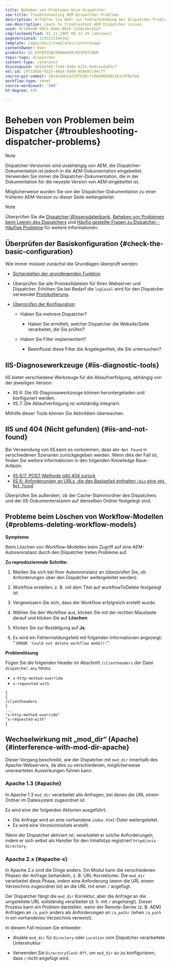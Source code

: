 ```yaml
---
title: Beheben von Problemen beim Dispatcher
seo-title: Troubleshooting AEM Dispatcher Problems
description: Erfahren Sie mehr zur Fehlerbehebung bei Dispatcher-Problemen.
seo-description: Learn to troubleshoot AEM Dispatcher issues.
uuid: 9c109a48-d921-4b6e-9626-1158cebc41e7
cmgrlastmodified: 01.11.2007 08 22 29 [aheimoz]
pageversionid: 1193211344162
template: /apps/docs/templates/contentpage
contentOwner: User
products: SG_EXPERIENCEMANAGER/DISPATCHER
topic-tags: dispatcher
content-type: reference
discoiquuid: a612e745-f1e6-43de-b25a-9adcaadab5cf
exl-id: 29f338ab-5d25-48a4-9309-058e0cc94cff
source-git-commit: 26c8edbb142297830c7c8bd068502263c9f0e7eb
workflow-type: tm+mt
source-wordcount: '560'
ht-degree: 43%

---
```


# Beheben von Problemen beim Dispatcher {#troubleshooting-dispatcher-problems}

>[!NOTE]
>
>Dispatcher-Versionen sind unabhängig von AEM, die Dispatcher-Dokumentation ist jedoch in die AEM-Dokumentation eingebettet. Verwenden Sie immer die Dispatcher-Dokumentation, die in der Dokumentation für die neueste Version von AEM eingebettet ist.
>
>Möglicherweise wurden Sie von der Dispatcher-Dokumentation zu einer früheren AEM-Version zu dieser Seite weitergeleitet.

>[!NOTE]
>
>Überprüfen Sie die [Dispatcher-Wissensdatenbank](https://helpx.adobe.com/experience-manager/kb/index/dispatcher.html), [Beheben von Problemen beim Leeren des Dispatchers](https://experienceleague.adobe.com/search.html?lang=en#q=troubleshooting%20dispatcher%20flushing%20issues&amp;sort=relevancy&amp;f:el_product=[Experience%20Manager]) und [Häufig gestellte Fragen zu Dispatcher - Häufige Probleme](dispatcher-faq.md) für weitere Informationen.

## Überprüfen der Basiskonfiguration {#check-the-basic-configuration}

Wie immer müssen zunächst die Grundlagen überprüft werden:

* [Sicherstellen der grundlegenden Funktion](/help/using/dispatcher-configuration.md#confirming-basic-operation)
* Überprüfen Sie alle Protokolldateien für Ihren Webserver und Dispatcher. Erhöhen Sie bei Bedarf die `loglevel` wird für den Dispatcher verwendet [Protokollierung](/help/using/dispatcher-configuration.md#logging).

* [Überprüfen der Konfiguration](/help/using/dispatcher-configuration.md):

   * Haben Sie mehrere Dispatcher?

      * Haben Sie ermittelt, welcher Dispatcher die Website/Seite verarbeitet, die Sie prüfen?
   * Haben Sie Filter implementiert?

      * Beeinflusst diese Filter die Angelegenheit, die Sie untersuchen?


## IIS-Diagnosewerkzeuge  {#iis-diagnostic-tools}

IIS bietet verschiedene Werkzeuge für die Ablaufverfolgung, abhängig von der jeweiligen Version:

* IIS 6: Die IIS-Diagnosewerkzeuge können heruntergeladen und konfiguriert werden.
* IIS 7: Die Ablaufverfolgung ist vollständig integriert.

Mithilfe dieser Tools können Sie Aktivitäten überwachen.

## IIS und 404 (Nicht gefunden)  {#iis-and-not-found}

Bei Verwendung von IIS kann es vorkommen, dass `404 Not Found` in verschiedenen Szenarien zurückgegeben werden. Wenn dies der Fall ist, finden Sie weitere Informationen in den folgenden Knowledge Base-Artikeln. 

* [IIS 6/7: POST-Methode gibt 404 zurück](https://helpx.adobe.com/experience-manager/kb/IIS6IsapiFilters.html)
* [IIS 6: Anforderungen an URLs, die den Basispfad enthalten `/bin` eine `404 Not Found`](https://helpx.adobe.com/experience-manager/kb/RequestsToBinDirectoryFailInIIS6.html)

Überprüfen Sie außerdem, ob der Cache-Stammordner des Dispatchers und der IIS-Dokumentenstamm auf denselben Ordner festgelegt sind.

## Probleme beim Löschen von Workflow-Modellen {#problems-deleting-workflow-models}

**Symptome** 

Beim Löschen von Workflow-Modellen beim Zugriff auf eine AEM-Autoreninstanz durch den Dispatcher treten Probleme auf.

**Zu reproduzierende Schritte:**

1. Melden Sie sich bei Ihrer Autoreninstanz an (überprüfen Sie, ob Anforderungen über den Dispatcher weitergeleitet werden).
1. Workflow erstellen; z. B. mit dem Titel auf workflowToDelete festgelegt ist.
1. Vergewissern Sie sich, dass der Workflow erfolgreich erstellt wurde.
1. Wählen Sie den Workflow aus, klicken Sie mit der rechten Maustaste darauf und klicken Sie auf **Löschen**.

1. Klicken Sie zur Bestätigung auf **Ja**.
1. Es wird ein Fehlermeldungsfeld mit folgenden Informationen angezeigt:\
   &quot; `ERROR 'Could not delete workflow model!!`&quot;.

**Problemlösung**

Fügen Sie die folgenden Header im Abschnitt `/clientheaders` der Datei `dispatcher.any` hinzu:

* `x-http-method-override`
* `x-requested-with`

```
{  
{  
/clientheaders  
{  
...  
"x-http-method-override"  
"x-requested-with"  
}
```

## Wechselwirkung mit „mod_dir“ (Apache) {#interference-with-mod-dir-apache}

Dieser Vorgang beschreibt, wie der Dispatcher mit `mod_dir` innerhalb des Apache-Webservers, da dies zu verschiedenen, möglicherweise unerwarteten Auswirkungen führen kann:

### Apache 1.3 {#apache}

In Apache 1.3 `mod_dir` verarbeitet alle Anfragen, bei denen die URL einem Ordner im Dateisystem zugeordnet ist.

Es wird eine der folgenden Aktionen ausgeführt:

* Die Anfrage wird an eine vorhandene `index.html`-Datei weitergeleitet.
* Es wird eine Verzeichnisliste erstellt.

Wenn der Dispatcher aktiviert ist, verarbeitet er solche Anforderungen, indem er sich selbst als Handler für den Inhaltstyp registriert `httpd/unix-directory`.

### Apache 2.x {#apache-x}

In Apache 2.x sind die Dinge anders. Ein Modul kann die verschiedenen Phasen der Anfrage behandeln, z. B. URL-Korrekturen. Die `mod_dir` verarbeitet diese Phase, indem eine Anforderung (wenn die URL einem Verzeichnis zugeordnet ist) an die URL mit einer `/` angefügt.

Der Dispatcher fängt die `mod_dir` Korrektur, aber die Anfrage an die umgeleitete URL vollständig verarbeitet (d. h. mit `/` angehängt). Dieser Prozess kann ein Problem darstellen, wenn der Remote-Server (z. B. AEM) Anfragen an `/a_path` anders als Anforderungen an `/a_path/` (when `/a_path` in ein vorhandenes Verzeichnis verweist).

In diesem Fall müssen Sie entweder:

* disable `mod_dir` für `Directory` oder `Location` vom Dispatcher verarbeitete Unterstruktur

* Verwenden Sie `DirectorySlash Off`, um `mod_dir` so zu konfigurieren, dass `/` nicht angefügt wird.
